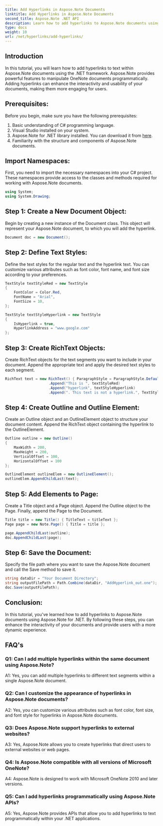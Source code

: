 ```yaml
---
title: Add Hyperlinks in Aspose.Note Documents
linktitle: Add Hyperlinks in Aspose.Note Documents
second_title: Aspose.Note .NET API
description: Learn how to add hyperlinks to Aspose.Note documents using Aspose.Note for .NET. Enhance document interactivity with this step-by-step tutorial.
type: docs
weight: 10
url: /net/hyperlinks/add-hyperlinks/
---
```

## Introduction

In this tutorial, you will learn how to add hyperlinks to text within Aspose.Note documents using the .NET framework. Aspose.Note provides powerful features to manipulate OneNote documents programmatically. Adding hyperlinks can enhance the interactivity and usability of your documents, making them more engaging for users.

## Prerequisites:

Before you begin, make sure you have the following prerequisites:

1. Basic understanding of C# programming language.
2. Visual Studio installed on your system.
3. Aspose.Note for .NET library installed. You can download it from [here](https://releases.aspose.com/note/net/).
4. Familiarity with the structure and components of Aspose.Note documents.

## Import Namespaces:

First, you need to import the necessary namespaces into your C# project. These namespaces provide access to the classes and methods required for working with Aspose.Note documents.

```csharp
using System;
using System.Drawing;
```

## Step 1: Create a New Document Object:

Begin by creating a new instance of the Document class. This object will represent your Aspose.Note document, to which you will add the hyperlink.

```csharp
Document doc = new Document();
```

## Step 2: Define Text Styles:

Define the text styles for the regular text and the hyperlink text. You can customize various attributes such as font color, font name, and font size according to your preferences.

```csharp
TextStyle textStyleRed = new TextStyle
{
    FontColor = Color.Red,
    FontName = "Arial",
    FontSize = 10,
};

TextStyle textStyleHyperlink = new TextStyle
{
    IsHyperlink = true,
    HyperlinkAddress = "www.google.com"
};
```

## Step 3: Create RichText Objects:

Create RichText objects for the text segments you want to include in your document. Append the appropriate text and apply the desired text styles to each segment.

```csharp
RichText text = new RichText() { ParagraphStyle = ParagraphStyle.Default }
                    .Append("This is ", textStyleRed)
                    .Append("hyperlink", textStyleHyperlink)
                    .Append(". This text is not a hyperlink.", TextStyle.Default);
```

## Step 4: Create Outline and Outline Element:

Create an Outline object and an OutlineElement object to structure your document content. Append the RichText object containing the hyperlink to the OutlineElement.

```csharp
Outline outline = new Outline()
{
    MaxWidth = 200,
    MaxHeight = 200,
    VerticalOffset = 100,
    HorizontalOffset = 100
};

OutlineElement outlineElem = new OutlineElement();
outlineElem.AppendChildLast(text);
```

## Step 5: Add Elements to Page:

Create a Title object and a Page object. Append the Outline object to the Page. Finally, append the Page to the Document.

```csharp
Title title = new Title() { TitleText = titleText };
Page page = new Note.Page() { Title = title };

page.AppendChildLast(outline);
doc.AppendChildLast(page);
```

## Step 6: Save the Document:

Specify the file path where you want to save the Aspose.Note document and call the Save method to save it.

```csharp
string dataDir = "Your Document Directory";
string outputFilePath = Path.Combine(dataDir, "AddHyperlink_out.one");
doc.Save(outputFilePath);
```

## Conclusion:

In this tutorial, you've learned how to add hyperlinks to Aspose.Note documents using Aspose.Note for .NET. By following these steps, you can enhance the interactivity of your documents and provide users with a more dynamic experience.

## FAQ's

### Q1: Can I add multiple hyperlinks within the same document using Aspose.Note?

A1: Yes, you can add multiple hyperlinks to different text segments within a single Aspose.Note document.

### Q2: Can I customize the appearance of hyperlinks in Aspose.Note documents?

A2: Yes, you can customize various attributes such as font color, font size, and font style for hyperlinks in Aspose.Note documents.

### Q3: Does Aspose.Note support hyperlinks to external websites?

A3: Yes, Aspose.Note allows you to create hyperlinks that direct users to external websites or web pages.

### Q4: Is Aspose.Note compatible with all versions of Microsoft OneNote?

A4: Aspose.Note is designed to work with Microsoft OneNote 2010 and later versions.

### Q5: Can I add hyperlinks programmatically using Aspose.Note APIs?

A5: Yes, Aspose.Note provides APIs that allow you to add hyperlinks to text programmatically within your .NET applications.
